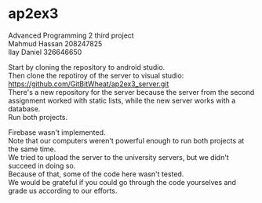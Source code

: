 # ap2ex3
Advanced Programming 2 third project<br />
Mahmud Hassan 208247825<br />
Ilay Daniel 326646650<br />

Start by cloning the repository to android studio.<br />
Then clone the repotiroy of the server to visual studio:<br />
https://github.com/GitBitWheat/ap2ex3_server.git<br />
There's a new repository for the server because the server from the second assignment worked with static lists, while the new server works with a database.<br />
Run both projects.<br />

Firebase wasn't implemented.<br />
Note that our computers weren't powerful enough to run both projects at the same time.<br />
We tried to upload the server to the university servers, but we didn't succeed in doing so.<br />
Because of that, some of the code here wasn't tested.<br />
We would be grateful if you could go through the code yourselves and grade us according to our efforts.
